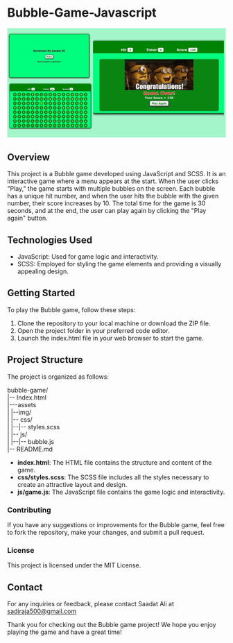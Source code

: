 # Bubble-Game-Javascript

![Bubble Game](assets/img/Thumnail.jpg)

## Overview

This project is a Bubble game developed using JavaScript and SCSS. It is an interactive game where a menu appears at the start. When the user clicks "Play," the game starts with multiple bubbles on the screen. Each bubble has a unique hit number, and when the user hits the bubble with the given number, their score increases by 10. The total time for the game is 30 seconds, and at the end, the user can play again by clicking the "Play again" button.

## Technologies Used

- JavaScript: Used for game logic and interactivity.
- SCSS: Employed for styling the game elements and providing a visually appealing design.

## Getting Started

To play the Bubble game, follow these steps:

1. Clone the repository to your local machine or download the ZIP file.
2. Open the project folder in your preferred code editor.
3. Launch the index.html file in your web browser to start the game.

## Project Structure

The project is organized as follows:

bubble-game/  
|-- Index.html  
|---assets  
| |--img/  
| |-- css/  
| |--|-- styles.scss  
| |-- js/  
| |--|-- bubble.js  
|-- README.md  
  
- **index.html**: The HTML file contains the structure and content of the game.
- **css/styles.scss**: The SCSS file includes all the styles necessary to create an attractive layout and design.
- **js/game.js**: The JavaScript file contains the game logic and interactivity.

### Contributing

If you have any suggestions or improvements for the Bubble game, feel free to fork the repository, make your changes, and submit a pull request.

### License

This project is licensed under the MIT License.

## Contact

For any inquiries or feedback, please contact Saadat Ali at sadiraja500@gmail.com

Thank you for checking out the Bubble game project! We hope you enjoy playing the game and have a great time!
